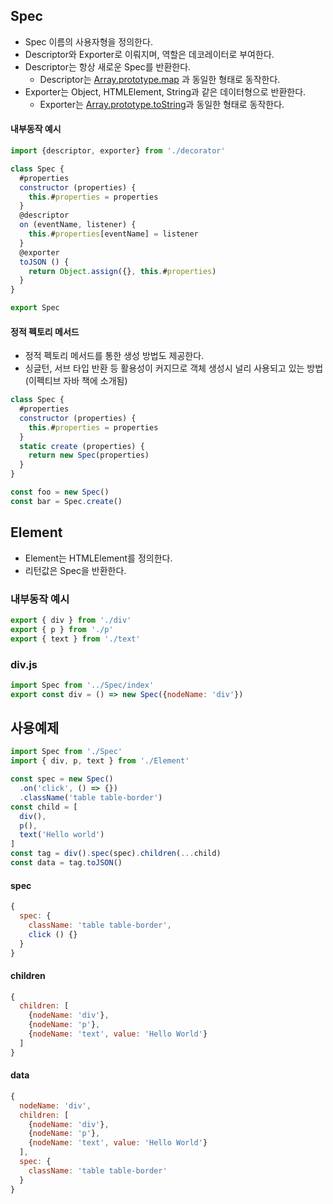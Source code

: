 ## Spec
- Spec 이름의 사용자형을 정의한다.
- Descriptor와 Exporter로 이뤄지며, 역할은 데코레이터로 부여한다.
- Descriptor는 항상 새로운 Spec를 반환한다.
  - Descriptor는 [Array.prototype.map](https://developer.mozilla.org/en-US/docs/Web/JavaScript/Reference/Global_Objects/Array/map) 과 동일한 형태로 동작한다.
- Exporter는 Object, HTMLElement, String과 같은 데이터형으로 반환한다.
  - Exporter는 [Array.prototype.toString](https://developer.mozilla.org/en-US/docs/Web/JavaScript/Reference/Global_Objects/Array/toString)과 동일한 형태로 동작한다.

#### 내부동작 예시
```js
import {descriptor, exporter} from './decorator'

class Spec {
  #properties
  constructor (properties) {
    this.#properties = properties
  }
  @descriptor
  on (eventName, listener) {
    this.#properties[eventName] = listener
  }
  @exporter
  toJSON () {
    return Object.assign({}, this.#properties)
  }
}

export Spec
```
#### 정적 펙토리 메서드
- 정적 펙토리 메서드를 통한 생성 방법도 제공한다.
- 싱글턴, 서브 타입 반환 등 활용성이 커지므로 객체 생성시 널리 사용되고 있는 방법(이펙티브 자바 책에 소개됨)
```js
class Spec {
  #properties
  constructor (properties) {
    this.#properties = properties
  }
  static create (properties) {
    return new Spec(properties)
  }
}

const foo = new Spec()
const bar = Spec.create()
```

## Element
- Element는 HTMLElement를 정의한다.
- 리턴값은 Spec을 반환한다.

### 내부동작 예시
```js
export { div } from './div'
export { p } from './p'
export { text } from './text'
```

### div.js
```js
import Spec from '../Spec/index'
export const div = () => new Spec({nodeName: 'div'})
```

## 사용예제
```js
import Spec from './Spec'
import { div, p, text } from './Element'

const spec = new Spec()
  .on('click', () => {})
  .className('table table-border')
const child = [
  div(),
  p(),
  text('Hello world')
]
const tag = div().spec(spec).children(...child)
const data = tag.toJSON()
```

#### spec
```js
{
  spec: {
    className: 'table table-border',
    click () {}
  }
}
```
#### children
```js
{
  children: [
    {nodeName: 'div'},
    {nodeName: 'p'},
    {nodeName: 'text', value: 'Hello World'}
  ]
}
```
#### data
```js
{
  nodeName: 'div',
  children: [
    {nodeName: 'div'},
    {nodeName: 'p'},
    {nodeName: 'text', value: 'Hello World'}
  ],
  spec: {
    className: 'table table-border'
  }
}
```